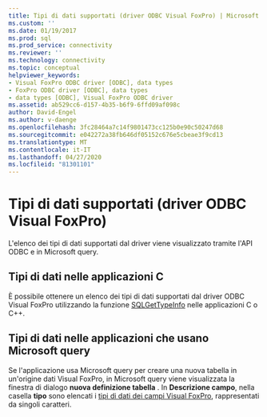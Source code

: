 ```yaml
---
title: Tipi di dati supportati (driver ODBC Visual FoxPro) | Microsoft Docs
ms.custom: ''
ms.date: 01/19/2017
ms.prod: sql
ms.prod_service: connectivity
ms.reviewer: ''
ms.technology: connectivity
ms.topic: conceptual
helpviewer_keywords:
- Visual FoxPro ODBC driver [ODBC], data types
- FoxPro ODBC driver [ODBC], data types
- data types [ODBC], Visual FoxPro ODBC driver
ms.assetid: ab529cc6-d157-4b35-b6f9-6ffd09af098c
author: David-Engel
ms.author: v-daenge
ms.openlocfilehash: 3fc28464a7c14f9801473cc125b0e90c50247d68
ms.sourcegitcommit: e042272a38fb646df05152c676e5cbeae3f9cd13
ms.translationtype: MT
ms.contentlocale: it-IT
ms.lasthandoff: 04/27/2020
ms.locfileid: "81301101"
---
```

# <a name="supported-data-types-visual-foxpro-odbc-driver"></a>Tipi di dati supportati (driver ODBC Visual FoxPro)
L'elenco dei tipi di dati supportati dal driver viene visualizzato tramite l'API ODBC e in Microsoft query.  
  
## <a name="data-types-in-c-applications"></a>Tipi di dati nelle applicazioni C  
 È possibile ottenere un elenco dei tipi di dati supportati dal driver ODBC Visual FoxPro utilizzando la funzione [SQLGetTypeInfo](../../odbc/microsoft/sqlgettypeinfo-visual-foxpro-odbc-driver.md) nelle applicazioni C o C++.  
  
## <a name="data-types-in-applications-using-microsoft-query"></a>Tipi di dati nelle applicazioni che usano Microsoft query  
 Se l'applicazione usa Microsoft query per creare una nuova tabella in un'origine dati Visual FoxPro, in Microsoft query viene visualizzata la finestra di dialogo **nuova definizione tabella** . In **Descrizione campo**, nella casella **tipo** sono elencati i [tipi di dati dei campi Visual FoxPro](../../odbc/microsoft/visual-foxpro-field-data-types.md), rappresentati da singoli caratteri.
